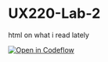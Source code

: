# UX220-Lab-2
html on what i read lately

[![Open in Codeflow](https://developer.stackblitz.com/img/open_in_codeflow.svg)](https:///pr.new/Kunal1118/UX220-Lab-2)
